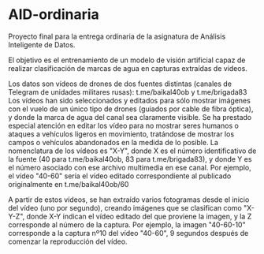 # AID-ordinaria
Proyecto final para la entrega ordinaria de la asignatura de Análisis Inteligente de Datos.

El objetivo es el entrenamiento de un modelo de visión artificial capaz de realizar clasificación de marcas de agua en capturas extraídas de videos. 

Los datos son vídeos de drones de dos fuentes distintas (canales de Telegram de unidades militares rusas): t.me/baikal40ob y t.me/brigada83
Los vídeos han sido seleccionados y editados para sólo mostrar imágenes con el vuelo de un único tipo de drones (guiados por cable de fibra óptica), y donde la marca de agua del canal sea claramente visible. 
Se ha prestado especial atención en editar los vídeo para no mostrar seres humanos o ataques a vehículos ligeros en movimiento, tratándose de mostrar los campos o vehículos abandonados en la medida de lo posible.
La nomenclatura de los vídeos es "X-Y", donde X es el número identificativo de la fuente (40 para t.me/baikal40ob, 83 para t.me/brigada83), y donde Y es el número asociado con ese archivo multimedia en ese canal. Por ejemplo, el vídeo "40-60" sería el vídeo editado correspondiente al publicado originalmente en t.me/baikal40ob/60

A partir de estos vídeos, se han extraído varios fotogramas desde el inicio del vídeo (uno por segundo), creando imágenes que se clasifican como "X-Y-Z", donde X-Y indican el vídeo editado del que proviene la imagen, y la Z corresponde al número de la captura.
Por ejemplo, la imagen "40-60-10" corresponde a la captura nº10 del vídeo "40-60", 9 segundos después de comenzar la reproducción del vídeo.
